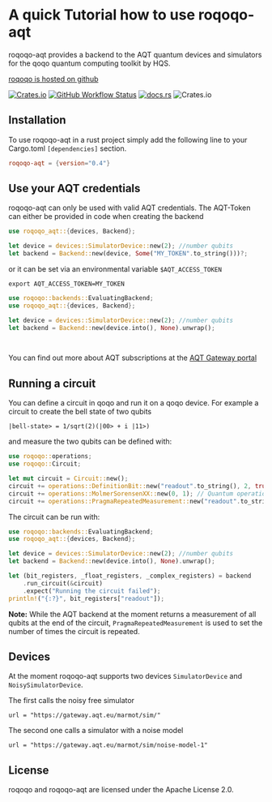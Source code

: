 # A quick Tutorial how to use roqoqo-aqt

roqoqo-aqt provides a backend to the AQT quantum devices and simulators for the qoqo quantum computing toolkit by HQS.

[roqoqo is hosted on github](https://github.com/HQSquantumsimulations/qoqo)

[![Crates.io](https://img.shields.io/crates/v/roqoqo)](https://crates.io/crates/roqoqo)
[![GitHub Workflow Status](https://github.com/HQSquantumsimulations/qoqo/workflows/ci_tests/badge.svg)](https://github.com/HQSquantumsimulations/qoqo/actions)
[![docs.rs](https://img.shields.io/docsrs/roqoqo)](https://docs.rs/roqoqo/)
![Crates.io](https://img.shields.io/crates/l/roqoqo)


## Installation

To use roqoqo-aqt in a rust project simply add the following line to your Cargo.toml `[dependencies]` section.

```toml
roqoqo-aqt = {version="0.4"}
```

## Use your AQT credentials

roqoqo-aqt can only be used with valid AQT credentials.
The AQT-Token can either be provided in code when creating the backend 
```rust
use roqoqo_aqt::{devices, Backend};

let device = devices::SimulatorDevice::new(2); //number qubits
let backend = Backend::new(device, Some("MY_TOKEN".to_string()))?;
```

or it can be set via an environmental variable `$AQT_ACCESS_TOKEN`

```shell
export AQT_ACCESS_TOKEN=MY_TOKEN
```

```rust
use roqoqo::backends::EvaluatingBackend;
use roqoqo_aqt::{devices, Backend};

let device = devices::SimulatorDevice::new(2); //number qubits
let backend = Backend::new(device.into(), None).unwrap();

    
```

You can find out more about AQT subscriptions at the [AQT Gateway portal](https://gateway-portal.aqt.eu/)

## Running a circuit

You can define a circuit in qoqo and run it on a qoqo device.
For example a circuit to create the bell state of two qubits

```
|bell-state> = 1/sqrt(2)(|00> + i |11>)
```

and measure the two qubits can be defined with:

```rust
use roqoqo::operations;
use roqoqo::Circuit;

let mut circuit = Circuit::new();
circuit += operations::DefinitionBit::new("readout".to_string(), 2, true); // Classical register for readout
circuit += operations::MolmerSorensenXX::new(0, 1); // Quantum operation
circuit += operations::PragmaRepeatedMeasurement::new("readout".to_string(), None, 100); // Measuring qubits
```

The circuit can be run with:

```rust
use roqoqo::backends::EvaluatingBackend;
use roqoqo_aqt::{devices, Backend};

let device = devices::SimulatorDevice::new(2); //number qubits
let backend = Backend::new(device.into(), None).unwrap();

let (bit_registers, _float_registers, _complex_registers) = backend
    .run_circuit(&circuit)
    .expect("Running the circuit failed");
println!("{:?}", bit_registers["readout"]);
```

**Note:** While the AQT backend at the moment returns a measurement of all qubits at the end of the circuit, `PragmaRepeatedMeasurement` is used to set the number of times the circuit is repeated.

## Devices

At the moment roqoqo-aqt supports two devices `SimulatorDevice` and `NoisySimulatorDevice`.

The first calls the noisy free simulator

```
url = "https://gateway.aqt.eu/marmot/sim/"
```

The second one calls a simulator with a noise model

```
url = "https://gateway.aqt.eu/marmot/sim/noise-model-1"
```

## License
roqoqo and roqoqo-aqt are licensed under the Apache License 2.0.
